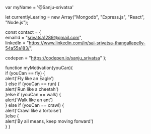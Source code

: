   var myName = '@Sanju-srivatsa'
  
  
  let currentlyLearing = new Array("Mongodb", "Express.js", "React", "Node.js");
  
  
  const contact = {                                                                                                                                                   
  emailId = "srivatsa1289@gmail.com",                                                                                                                                 
  linkedIn = "https://www.linkedin.com/in/sai-srivatsa-thangallapelly-54a55a183/",

  codepen = "https://codepen.io/sanju_srivatsa"
  };

                        
function  myMotivation(youCan){               
if (youCan == fly) {                                                                                                                                                  
alert('Fly like an Eagle')                                                                                                                                                                                                                                                                                                                       
} else if (youCan == run) {                                                                                                                                                                                                                                                                                                             
  alert('Run like a cheetah')                                                                                                                                                    
}else if (youCan  == walk) {                                                                                                                                          
  alert('Walk like an ant')                                                                                                                                                 
} else if (youCan == crawl) {                                                                                                                                         
  alert('Crawl like a tortoise')                                                                                                                                                
}else {                                                                                                                                                               
alert('By all means, keep moving forward')                                                                                                                            
}                                                                                                                                                                   }                                                                
<!---
Sanju-srivatsa/Sanju-srivatsa is a ✨ special ✨ repository because its `README.md` (this file) appears on your GitHub profile.
You can click the Preview link to take a look at your changes.
--->
